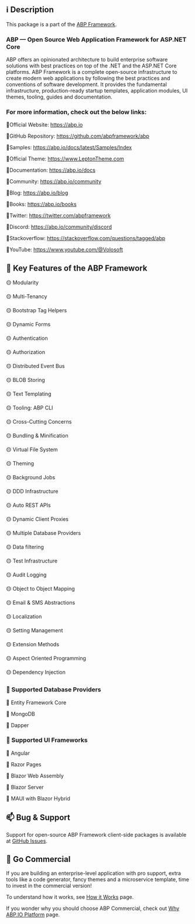 ## ℹ️ Description
This package is a part of the [ABP Framework](https://abp.io).

### ABP — Open Source Web Application Framework for ASP.NET Core
ABP offers an opinionated architecture to build enterprise software solutions with best practices on top of the .NET and the ASP.NET Core platforms. ABP Framework is a complete open-source infrastructure to create modern web applications by following the best practices and conventions of software development. It provides the fundamental infrastructure, production-ready startup templates, application modules, UI themes, tooling, guides and documentation. 


### For more information, check out the below links: 

🔗Official Website: https://abp.io

🔗GitHub Repository: https://github.com/abpframework/abp

🔗Samples: https://abp.io/docs/latest/Samples/Index

🔗Official Theme: https://www.LeptonTheme.com

🔗Documentation: https://abp.io/docs

🔗Community: https://abp.io/community

🔗Blog: https://abp.io/blog

🔗Books: https://abp.io/books

🔗Twitter: https://twitter.com/abpframework

🔗Discord: https://abp.io/community/discord

🔗Stackoverflow: https://stackoverflow.com/questions/tagged/abp

🔗YouTube: https://www.youtube.com/@Volosoft


## 🚀 Key Features of the ABP Framework

🟡 Modularity

🟡 Multi-Tenancy

🟡 Bootstrap Tag Helpers

🟡 Dynamic Forms

🟡 Authentication

🟡 Authorization

🟡 Distributed Event Bus

🟡 BLOB Storing

🟡 Text Templating

🟡 Tooling: ABP CLI

🟡 Cross-Cutting Concerns

🟡 Bundling & Minification

🟡 Virtual File System

🟡 Theming

🟡 Background Jobs

🟡 DDD Infrastructure

🟡 Auto REST APIs

🟡 Dynamic Client Proxies

🟡 Multiple Database Providers

🟡 Data filtering

🟡 Test Infrastructure

🟡 Audit Logging

🟡 Object to Object Mapping

🟡 Email & SMS Abstractions

🟡 Localization

🟡 Setting Management

🟡 Extension Methods

🟡 Aspect Oriented Programming

🟡 Dependency Injection


### 📘 Supported Database Providers

🔵 Entity Framework Core

🔵 MongoDB

🔵 Dapper


### 🎴 Supported UI Frameworks

🔵 Angular

🔵 Razor Pages

🔵 Blazor Web Assembly

🔵 Blazor Server

🔵 MAUI with Blazor Hybrid


## 📫 Bug & Support

Support for open-source ABP Framework client-side packages is available at [GitHub Issues](https://github.com/abpframework/abp/issues).


##  🏦 Go Commercial 

If you are building an enterprise-level application with pro support, extra tools like a code generator, fancy themes and a microservice template, time to invest in the commercial version! 

To understand how it works, see [How it Works](https://abp.io/how-it-works) page.

If you wonder why you should choose ABP Commercial, check out [Why ABP.IO Platform](https://abp.io/docs/latest/others/why-abp-platform) page.